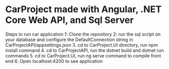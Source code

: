 # CarProject made with Angular, .NET Core Web API, and Sql Server
Steps to run car application
1: Clone the repository
2: run the sql script on your database and configure the DefaultConnection string in CarProjectAPI/appsettings.json
3. cd to CarProject.UI directory, run npm install command
4. cd to CarProjectAPI, run the dotnet build and dotnet run commands
5. cd to CarProject.UI, run ng serve command to compile front end
6. Open localhost:4200 to see application
